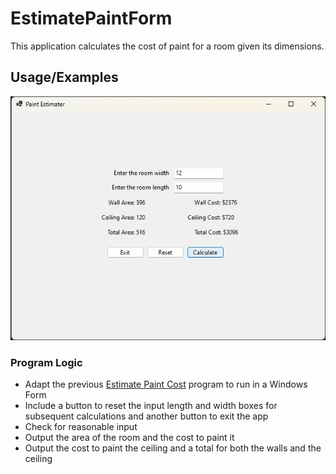# EstimatePaintForm

This application calculates the cost of paint for a room given its dimensions.

## Usage/Examples

![App Screenshot](https://raw.githubusercontent.com/josephestes/EstimatePaintForm/master/files/EstimatePaintForm.jpg)

### Program Logic

- Adapt the previous [Estimate Paint Cost](http://github.com/josephestes/EstimatePaintCost) program to run in a Windows Form
- Include a button to reset the input length and width boxes for subsequent calculations and another button to exit the app
- Check for reasonable input
- Output the area of the room and the cost to paint it
- Output the cost to paint the ceiling and a total for both the walls and the ceiling
